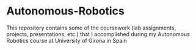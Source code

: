 # Autonomous-Robotics
This repository contains some of the coursework (lab assignments, projects, presentations, etc.) that I accomplished during my Autonomous Robotics course at University of Girona in Spain
